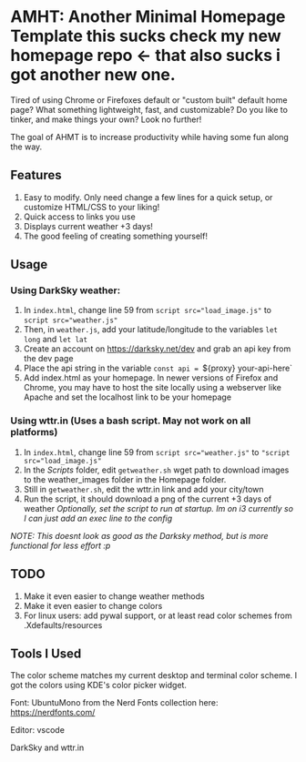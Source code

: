# AMHT: Another Minimal Homepage Template this sucks check my new homepage repo <- that also sucks i got another new one.
Tired of using Chrome or Firefoxes default or "custom built" default home page? What something lightweight, fast, and customizable? Do you like to tinker, and make things your own? Look no further!

The goal of AHMT is to increase productivity while having some fun along the way.

## Features
1. Easy to modify. Only need change a few lines for a quick setup, or customize HTML/CSS to your liking!
2. Quick access to links you use
3. Displays current weather +3 days!
4. The good feeling of creating something yourself!

## Usage
### Using DarkSky weather:
1. In `index.html`, change line 59 from `script src="load_image.js"` to `script src="weather.js"`
2. Then, in `weather.js`, add your latitude/longitude to the variables `let long` and `let lat`
3. Create an account on https://darksky.net/dev and grab an api key from the dev page
4. Place the api string in the variable `const api = `${proxy} your-api-here`
5. Add index.html as your homepage. In newer versions of Firefox and Chrome, you may have to host the site locally using a webserver like Apache and set the localhost link to be your homepage

### Using wttr.in (Uses a bash script. May not work on all platforms)
1. In `index.html`, change line 59 from `script src="weather.js"` to `"script src="load_image.js"`
2. In the *Scripts* folder, edit `getweather.sh` wget path to download images to the weather_images folder in the Homepage folder.
3. Still in `getweather.sh`, edit the wttr.in link and add your city/town
4. Run the script, it should download a png of the current +3 days of weather
*Optionally, set the script to run at startup. Im on i3 currently so I can just add an exec line to the config*

*NOTE: This doesnt look as good as the Darksky method, but is more functional for less effort :p*

## TODO
1. Make it even easier to change weather methods
2. Make it even easier to change colors
3. For linux users: add pywal support, or at least read color schemes from .Xdefaults/resources

## Tools I Used
The color scheme matches my current desktop and terminal color scheme. I got the colors using KDE's color picker widget.

Font: UbuntuMono from the Nerd Fonts collection here: https://nerdfonts.com/

Editor: vscode

DarkSky and wttr.in
